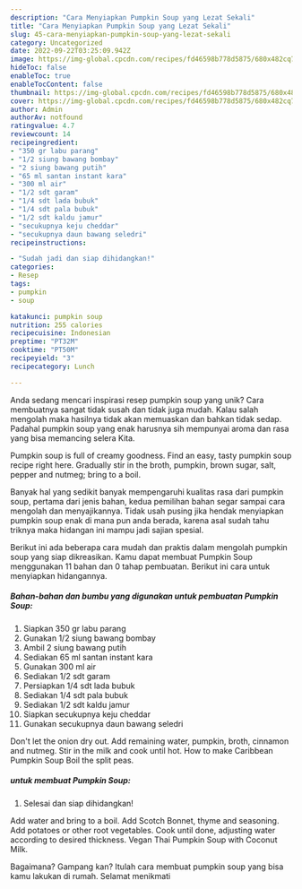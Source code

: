 ```yaml
---
description: "Cara Menyiapkan Pumpkin Soup yang Lezat Sekali"
title: "Cara Menyiapkan Pumpkin Soup yang Lezat Sekali"
slug: 45-cara-menyiapkan-pumpkin-soup-yang-lezat-sekali
category: Uncategorized
date: 2022-09-22T03:25:09.942Z
image: https://img-global.cpcdn.com/recipes/fd46598b778d5875/680x482cq70/pumpkin-soup-foto-resep-utama.jpg
hideToc: false
enableToc: true
enableTocContent: false
thumbnail: https://img-global.cpcdn.com/recipes/fd46598b778d5875/680x482cq70/pumpkin-soup-foto-resep-utama.jpg
cover: https://img-global.cpcdn.com/recipes/fd46598b778d5875/680x482cq70/pumpkin-soup-foto-resep-utama.jpg
author: Admin
authorAv: notfound
ratingvalue: 4.7
reviewcount: 14
recipeingredient:
- "350 gr labu parang"
- "1/2 siung bawang bombay"
- "2 siung bawang putih"
- "65 ml santan instant kara"
- "300 ml air"
- "1/2 sdt garam"
- "1/4 sdt lada bubuk"
- "1/4 sdt pala bubuk"
- "1/2 sdt kaldu jamur"
- "secukupnya keju cheddar"
- "secukupnya daun bawang seledri"
recipeinstructions:

- "Sudah jadi dan siap dihidangkan!"
categories:
- Resep
tags:
- pumpkin
- soup

katakunci: pumpkin soup 
nutrition: 255 calories
recipecuisine: Indonesian
preptime: "PT32M"
cooktime: "PT50M"
recipeyield: "3"
recipecategory: Lunch

---
```





Anda sedang mencari inspirasi resep pumpkin soup yang unik? Cara membuatnya sangat tidak susah dan tidak juga mudah. Kalau salah mengolah maka hasilnya tidak akan memuaskan dan bahkan tidak sedap. Padahal pumpkin soup yang enak harusnya sih mempunyai aroma dan rasa yang bisa memancing selera Kita.





Pumpkin soup is full of creamy goodness. Find an easy, tasty pumpkin soup recipe right here. Gradually stir in the broth, pumpkin, brown sugar, salt, pepper and nutmeg; bring to a boil.

Banyak hal yang sedikit banyak mempengaruhi kualitas rasa dari pumpkin soup, pertama dari jenis bahan, kedua pemilihan bahan segar sampai cara mengolah dan menyajikannya. Tidak usah pusing jika hendak menyiapkan pumpkin soup enak di mana pun anda berada, karena asal sudah tahu triknya maka hidangan ini mampu jadi sajian spesial.






Berikut ini ada beberapa cara mudah dan praktis dalam mengolah pumpkin soup yang siap dikreasikan. Kamu dapat membuat Pumpkin Soup menggunakan 11 bahan dan 0 tahap pembuatan. Berikut ini cara untuk menyiapkan hidangannya.

<!--inarticleads1-->

##### Bahan-bahan dan bumbu yang digunakan untuk pembuatan Pumpkin Soup:

1. Siapkan 350 gr labu parang
1. Gunakan 1/2 siung bawang bombay
1. Ambil 2 siung bawang putih
1. Sediakan 65 ml santan instant kara
1. Gunakan 300 ml air
1. Sediakan 1/2 sdt garam
1. Persiapkan 1/4 sdt lada bubuk
1. Sediakan 1/4 sdt pala bubuk
1. Sediakan 1/2 sdt kaldu jamur
1. Siapkan secukupnya keju cheddar
1. Gunakan secukupnya daun bawang seledri


Don&#39;t let the onion dry out. Add remaining water, pumpkin, broth, cinnamon and nutmeg. Stir in the milk and cook until hot. How to make Caribbean Pumpkin Soup Boil the split peas. 

<!--inarticleads2-->

#####  untuk membuat Pumpkin Soup:


1. Selesai dan siap dihidangkan!

Add water and bring to a boil. Add Scotch Bonnet, thyme and seasoning. Add potatoes or other root vegetables. Cook until done, adjusting water according to desired thickness. Vegan Thai Pumpkin Soup with Coconut Milk. 

Bagaimana? Gampang kan? Itulah cara membuat pumpkin soup yang bisa kamu lakukan di rumah. Selamat menikmati
